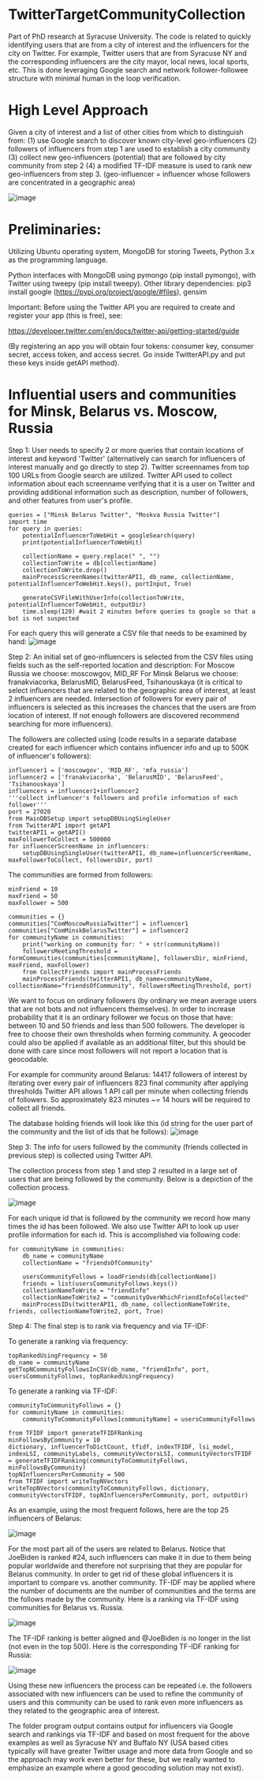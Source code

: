 # TwitterTargetCommunityCollection
Part of PhD research at Syracuse University. The code is related to quickly identifying users that are from a city of interest and the influencers for the city on Twitter. For example, Twitter users that are from Syracuse NY and the corresponding influencers are the city mayor, local news, local sports, etc. This is done leveraging Google search and network follower-followee structure with minimal human in the loop verification.

# High Level Approach
Given a city of interest and a list of other cities from which to distinguish from:
(1) use Google search to discover known city-level geo-influencers
(2) followers of influencers from step 1 are used to establish a city community
(3) collect new geo-influencers (potential) that are followed by city community from step 2
(4) a modified TF-IDF measure is used to rank new geo-influencers from step 3. 
(geo-influencer = influencer whose followers are concentrated in a geographic area)

![image](https://user-images.githubusercontent.com/80060152/111801025-eb60c800-88a2-11eb-9756-86dd51585db3.png)

# Preliminaries:

Utilizing Ubuntu operating system, MongoDB for storing Tweets, Python 3.x as the programming language.

Python interfaces with MongoDB using pymongo (pip install pymongo), with Twitter using tweepy (pip install tweepy). Other library dependencies: pip3 install google (https://pypi.org/project/google/#files), gensim

Important: Before using the Twitter API you are required to create and register your app (this is free), see:

https://developer.twitter.com/en/docs/twitter-api/getting-started/guide

(By registering an app you will obtain four tokens: consumer key, consumer secret, access token, and access secret. Go inside TwitterAPI.py and put these keys inside getAPI method).

# Influential users and communities for Minsk, Belarus vs. Moscow, Russia
Step 1: User needs to specify 2 or more queries that contain locations of interest and keyword 'Twitter' (alternatively can search for influencers of interest manually and go directly to step 2). Twitter screennames from top 100 URLs from Google search are utilized. Twitter API used to collect information about each screenname verifying that it is a user on Twitter and providing additional information such as description, number of followers, and other features from user's profile.

    queries = ["Minsk Belarus Twitter", "Moskva Russia Twitter"]
    import time
    for query in queries:
        potentialInfluencerToWebHit = googleSearch(query)
        print(potentialInfluencerToWebHit)

        collectionName = query.replace(" ", "")
        collectionToWrite = db[collectionName]
        collectionToWrite.drop()
        mainProcessScreenNames(twitterAPI1, db_name, collectionName, potentialInfluencerToWebHit.keys(), portInput, True)

        generateCSVFileWithUserInfo(collectionToWrite, potentialInfluencerToWebHit, outputDir)
        time.sleep(120) #wait 2 minutes before queries to google so that a bot is not suspected


For each query this will generate a CSV file that needs to be examined by hand:
![image](https://user-images.githubusercontent.com/80060152/111919672-94edb800-8a61-11eb-8ecd-4f4c98b33854.png)

Step 2: An initial set of geo-influencers is selected from the CSV files using fields such as the self-reported location and description:
For Moscow Russia we choose: moscowgov, MID_RF
For Minsk Belarus we choose: franakviacorka, BelarusMID, BelarusFeed, Tsihanouskaya
(it is critical to select influencers that are related to the geographic area of interest, at least 2 influencers are needed. Intersection of followers for every pair of influencers is selected as this increases the chances that the users are from location of interest. If not enough followers are discovered recommend searching for more influencers).

The followers are collected using (code results in a separate database created for each influencer which contains influencer info and up to 500K of influencer's followers):

    influencer1 = ['moscowgov', 'MID_RF', 'mfa_russia']
    influencer2 = ['franakviacorka', 'BelarusMID', 'BelarusFeed', 'Tsihanouskaya']
    influencers = influencer1+influencer2
    '''collect influencer's followers and profile information of each follower'''
    port = 27020
    from MainDBSetup import setupDBUsingSingleUser
    from TwitterAPI import getAPI
    twitterAPI1 = getAPI()
    maxFollowerToCollect = 500000
    for influencerScreenName in influencers:
        setupDBUsingSingleUser(twitterAPI1, db_name=influencerScreenName, maxFollowerToCollect, followersDir, port)

The communities are formed from followers:

    minFriend = 10
    maxFriend = 50
    maxFollower = 500

    communities = {}
    communities["ComMoscowRussiaTwitter"] = influencer1
    communities["ComMinskBelarusTwitter"] = influencer2
    for communityName in communities:
        print("working on community for: " + str(communityName))
        followersMeetingThreshold = formCommunities(communities[communityName], followersDir, minFriend, maxFriend, maxFollower)
        from CollectFriends import mainProcessFriends
        mainProcessFriends(twitterAPI1, db_name=communityName, collectionName="friendsOfCommunity", followersMeetingThreshold, port)

We want to focus on ordinary followers (by ordinary we mean average users that are not bots and not influencers themselves). In order to increase probability that it is an ordinary follower we focus on those that have: between 10 and 50 friends and less than 500 followers. The developer is free to choose their own thresholds when forming community. A geocoder could also be applied if available as an additional filter, but this should be done with care since most followers will not report a location that is geocodable.

For example for community around Belarus:
14417 followers of interest by iterating over every pair of influencers
823 final community after applying thresholds
Twitter API allows 1 API call per minute when collecting friends of followers. So approximately 823 minutes ~= 14 hours will be required to collect all friends.

The database holding friends will look like this (id string for the user part of the community and the list of ids that he follows):
![image](https://user-images.githubusercontent.com/80060152/111842545-000a8380-88d6-11eb-916f-47824b797d8b.png)

Step 3: The info for users followed by the community (friends collected in previous step) is collected using Twitter API.

The collection process from step 1 and step 2 resulted in a large set of users that are being followed by the community. Below is a depiction of the collection process.

![image](https://user-images.githubusercontent.com/80060152/111843399-79ef3c80-88d7-11eb-957f-90300ee156f1.png)

For each unique id that is followed by the community we record how many times the id has been followed. We also use Twitter API to look up user profile information for each id. This is accomplished via following code:

    for communityName in communities:
        db_name = communityName
        collectionName = "friendsOfCommunity"

        usersCommunityFollows = loadFriends(db[collectionName])
        friends = list(usersCommunityFollows.keys())
        collectionNameToWrite = "friendInfo"
        collectionNameToWrite2 = "communityOverWhichFriendInfoCollected"
        mainProcessIDs(twitterAPI1, db_name, collectionNameToWrite, friends, collectionNameToWrite2, port, True)

Step 4: The final step is to rank via frequency and via TF-IDF:

To generate a ranking via frequency:

    topRankedUsingFrequency = 50
    db_name = communityName
    getTopNCommunityFollowsInCSV(db_name, "friendInfo", port, usersCommunityFollows, topRankedUsingFrequency)

To generate a ranking via TF-IDF:

    communityToCommunityFollows = {}
    for communityName in communities:
        communityToCommunityFollows[communityName] = usersCommunityFollows
        
    from TFIDF import generateTFIDFRanking
    minFollowsByCommunity = 10
    dictionary, influencerToDictCount, tfidf, indexTFIDF, lsi_model, indexLSI, communityLabels, communityVectorsLSI, communityVectorsTFIDF = generateTFIDFRanking(communityToCommunityFollows, minFollowsByCommunity)
    topNInfluencersPerCommunity = 500
    from TFIDF import writeTopNVectors
    writeTopNVectors(communityToCommunityFollows, dictionary, communityVectorsTFIDF, topNInfluencersPerCommunity, port, outputDir)

As an example, using the most frequent follows, here are the top 25 influencers of Belarus:

![image](https://user-images.githubusercontent.com/80060152/111918679-a1bbdd00-8a5c-11eb-8452-29dad674cd5a.png)

For the most part all of the users are related to Belarus. Notice that JoeBiden is ranked #24, such influencers can make it in due to them being popular worldwide and therefore not surprising that they are popular for Belarus community. In order to get rid of these global influencers it is important to compare vs. another community. TF-IDF may be applied where the number of documents are the number of communities and the terms are the follows made by the community. Here is a ranking via TF-IDF using communities for Belarus vs. Russia.

![image](https://user-images.githubusercontent.com/80060152/111919151-daf54c80-8a5e-11eb-9b17-e8724feab517.png)

The TF-IDF ranking is better aligned and @JoeBiden is no longer in the list (not even in the top 500). Here is the corresponding TF-IDF ranking for Russia:

![image](https://user-images.githubusercontent.com/80060152/111919130-b7ca9d00-8a5e-11eb-8382-f2fd33bfa730.png)

Using these new influencers the process can be repeated i.e. the followers associated with new influencers can be used to refine the community of users and this community can be used to rank even more influencers as they related to the geographic area of interest.

The folder program output contains output for influencers via Google search and rankings via TF-IDF and based on most frequent for the above examples as well as Syracuse NY and Buffalo NY (USA based cities typically will have greater Twitter usage and more data from Google and so the approach may work even better for these, but we really wanted to emphasize an example where a good geocoding solution may not exist).










